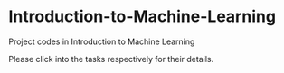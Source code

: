 # Introduction-to-Machine-Learning
Project codes in Introduction to Machine Learning

Please click into the tasks respectively for their details.
